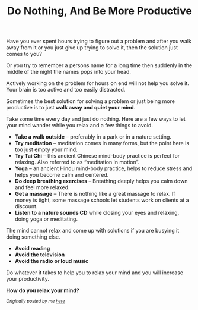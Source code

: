﻿---
layout: post
title: Do Nothing, And Be More Productive
---

<amp-img width="600" height="300" layout="responsive" src="/assets/media/relax_pexels.jpg"></amp-img>


Have you ever spent hours trying to figure out a problem and after you walk away from it or you just give up trying to solve it, then the solution just comes to you?

Or you try to remember a persons name for a long time then suddenly in the middle of the night the names pops into your head.

Actively working on the problem for hours on end will not help you solve it. Your brain is too active and too easily distracted.

Sometimes the best solution for solving a problem or just being more productive is to just <strong>walk away and quiet your mind</strong>.

Take some time every day and just do nothing. Here are a few ways to let your mind wander while you relax and a few things to avoid.

* <strong>Take a walk outside</strong> – preferably in a park or in a nature setting.
* <strong>Try meditation</strong> – meditation comes in many forms, but the point here is too just empty your mind.
* <strong>Try Tai Chi</strong> – this ancient Chinese mind-body practice is perfect for relaxing. Also referred to as “meditation in motion”.
* <strong>Yoga</strong> – an ancient Hindu mind-body practice, helps to reduce stress and helps you become calm and centered.
* <strong>Do deep breathing exercises</strong> – Breathing deeply helps you calm down and feel more relaxed.
* <strong>Get a massage</strong> – There is nothing like a great massage to relax. If money is tight, some massage schools let students work on clients at a discount.
* <strong>Listen to a nature sounds CD</strong> while closing your eyes and relaxing, doing yoga or meditating.

The mind cannot relax and come up with solutions if you are busying it doing something else.

* <strong>Avoid reading</strong>
* <strong>Avoid the television</strong>
* <strong>Avoid the radio or loud music</strong>

Do whatever it takes to help you to relax your mind and you will increase your productivity.

<strong>How do you relax your mind?</strong>

<small><em>Originally posted by me [here](http://www.pegasusteam.com/do-nothing-to-be-more-productive/)</em></small>
